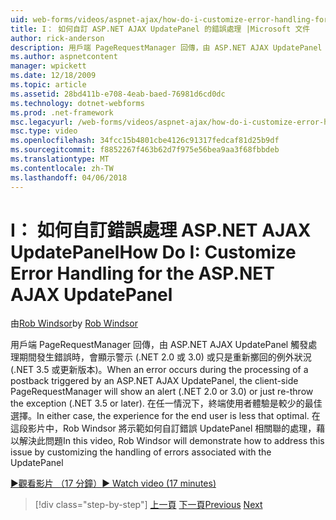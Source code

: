 ```yaml
---
uid: web-forms/videos/aspnet-ajax/how-do-i-customize-error-handling-for-the-aspnet-ajax-updatepanel
title: I： 如何自訂 ASP.NET AJAX UpdatePanel 的錯誤處理 |Microsoft 文件
author: rick-anderson
description: 用戶端 PageRequestManager 回傳，由 ASP.NET AJAX UpdatePanel 觸發處理期間發生錯誤時，會顯示警示 (。 NE...
ms.author: aspnetcontent
manager: wpickett
ms.date: 12/18/2009
ms.topic: article
ms.assetid: 28bd411b-e708-4eab-baed-76981d6cd0dc
ms.technology: dotnet-webforms
ms.prod: .net-framework
msc.legacyurl: /web-forms/videos/aspnet-ajax/how-do-i-customize-error-handling-for-the-aspnet-ajax-updatepanel
msc.type: video
ms.openlocfilehash: 34fcc15b4801cbe4126c91317fedcaf81d25b9df
ms.sourcegitcommit: f8852267f463b62d7f975e56bea9aa3f68fbbdeb
ms.translationtype: MT
ms.contentlocale: zh-TW
ms.lasthandoff: 04/06/2018
---
```

<a name="how-do-i-customize-error-handling-for-the-aspnet-ajax-updatepanel"></a><span data-ttu-id="bce52-103">I： 如何自訂錯誤處理 ASP.NET AJAX UpdatePanel</span><span class="sxs-lookup"><span data-stu-id="bce52-103">How Do I: Customize Error Handling for the ASP.NET AJAX UpdatePanel</span></span>
====================
<span data-ttu-id="bce52-104">由[Rob Windsor](https://twitter.com/robwindsor)</span><span class="sxs-lookup"><span data-stu-id="bce52-104">by [Rob Windsor](https://twitter.com/robwindsor)</span></span>

<span data-ttu-id="bce52-105">用戶端 PageRequestManager 回傳，由 ASP.NET AJAX UpdatePanel 觸發處理期間發生錯誤時，會顯示警示 (.NET 2.0 或 3.0) 或只是重新擲回的例外狀況 (.NET 3.5 或更新版本)。</span><span class="sxs-lookup"><span data-stu-id="bce52-105">When an error occurs during the processing of a postback triggered by an ASP.NET AJAX UpdatePanel, the client-side PageRequestManager will show an alert (.NET 2.0 or 3.0) or just re-throw the exception (.NET 3.5 or later).</span></span> <span data-ttu-id="bce52-106">在任一情況下，終端使用者體驗是較少的最佳選擇。</span><span class="sxs-lookup"><span data-stu-id="bce52-106">In either case, the experience for the end user is less that optimal.</span></span> <span data-ttu-id="bce52-107">在這段影片中，Rob Windsor 將示範如何自訂錯誤 UpdatePanel 相關聯的處理，藉以解決此問題</span><span class="sxs-lookup"><span data-stu-id="bce52-107">In this video, Rob Windsor will demonstrate how to address this issue by customizing the handling of errors associated with the UpdatePanel</span></span>

[<span data-ttu-id="bce52-108">&#9654;觀看影片 （17 分鐘）</span><span class="sxs-lookup"><span data-stu-id="bce52-108">&#9654; Watch video (17 minutes)</span></span>](https://channel9.msdn.com/Blogs/ASP-NET-Site-Videos/how-do-i-customize-error-handling-for-the-aspnet-ajax-updatepanel)

> [!div class="step-by-step"]
> <span data-ttu-id="bce52-109">[上一頁](set-up-your-development-environment-for-aspnet-20.md)
> [下一頁](how-do-i-use-aspnet-ajax-client-templates.md)</span><span class="sxs-lookup"><span data-stu-id="bce52-109">[Previous](set-up-your-development-environment-for-aspnet-20.md)
[Next](how-do-i-use-aspnet-ajax-client-templates.md)</span></span>
